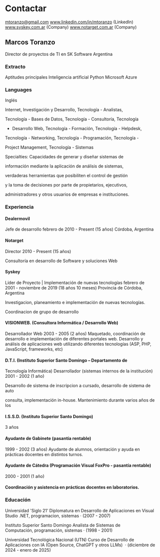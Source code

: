 # Contactar
mtoranzo@gmail.com
www.linkedin.com/in/mtoranzo (LinkedIn)
www.syskey.com.ar (Company)
www.notarget.com.ar (Company)

## Marcos Toranzo
Director de proyectos de TI en SK Software
Argentina

### Extracto
Aptitudes principales
Inteligencia artificial
Python
Microsoft Azure

### Languages
Inglés

Internet, Investigación y Desarrollo, Tecnología - Analistas,

Tecnología - Bases de Datos, Tecnología - Consultoría, Tecnología

- Desarrollo Web, Tecnología - Formación, Tecnología - Helpdesk,

Tecnología - Networking, Tecnología - Programación, Tecnología -

Project Management, Tecnología - Sistemas

Specialties: Capacidades de generar y diseñar sistemas de

información mediante la aplicación de análisis de sistemas,

verdaderas herramientas que posibiliten el control de gestión

y la toma de decisiones por parte de propietarios, ejecutivos,

administradores y otros usuarios de empresas e instituciones.

### Experiencia

#### Dealermovil
Jefe de desarrollo
febrero de 2010 - Present (15 años)
Córdoba, Argentina

#### Notarget
Director
2010 - Present (15 años)

Consultoría en desarrollo de Software y soluciones Web

#### Syskey
Líder de Proyecto | Implementación de nuevas tecnologías
febrero de 2001 - noviembre de 2019 (18 años 10 meses)
Provincia de Córdoba, Argentina

Investigacion, planeamiento e implementación de nuevas tecnologías.

Coordinacion de grupo de desarrollo

#### VISIONWEB. (Consultora Informática / Desarrollo Web)
Desarrollador Web
2003 - 2005 (2 años)
Maquetado, coordinación de desarrollo e implementación de diferentes portales web. Desarrollo y análisis de aplicaciones web utilizando diferentes tecnologías (ASP, PHP, JavaScript, frameworks, etc)

#### D.T.I. (Instituto Superior Santo Domingo – Departamento de
Tecnología Informática)
Desarrollador (sistemas internos de la institución)
2001 - 2002 (1 año)

Desarrollo de sistema de inscripcion a cursado, desarrollo de sistema de auto

consulta, implementación in-house. Mantenimiento durante varios años de los

#### I.S.S.D. (Instituto Superior Santo Domingo)
3 años

#### Ayudante de Gabinete (pasantía rentable)
1999 - 2002 (3 años)
Ayudante de alumnos, orientación y ayuda en prácticas docentes en distintos turnos.

#### Ayudante de Cátedra (Programación Visual FoxPro - pasantía rentable)
2000 - 2001 (1 año)

#### Coordinación y asistencia en prácticas docentes en laboratorios.

### Educación

Universidad 'Siglo 21'
Diplomatura en Desarrollo de Aplicaciones en Visual Studio .NET, programacion, sistemas · (2007 - 2007)

Instituto Superior Santo Domingo
Analista de Sistemas de Computación, programación, sistemas · (1998 - 2001)

Universidad Tecnológica Nacional (UTN)
Curso de Desarrollo de Aplicaciones con IA (Open Source, ChatGPT y otros LLMs)  · (diciembre de 2024 - enero de 2025)